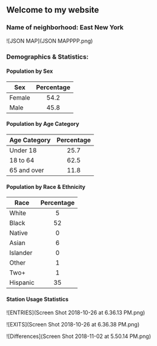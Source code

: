 ## Welcome to my website

### Name of neighborhood: East New York

![JSON MAP](JSON MAPPPP.png)

### Demographics & Statistics:

#### Population by Sex
 
| Sex        | Percentage |
| ---------- |:----------:|
| Female     | 54.2       |
| Male       | 45.8       |

#### Population by Age Category
 
| Age Category| Percentage |
| ----------- |:----------:|
| Under 18    | 25.7       |
| 18 to 64    | 62.5       |
| 65 and over | 11.8       |

#### Population by Race & Ethnicity
 
|   Race   | Percentage |
| -------- |:----------:|
| White    | 5          |
| Black    | 52         |
| Native   | 0          |
| Asian    | 6          |
| Islander | 0          |
| Other    | 1          |
| Two+     | 1          |
| Hispanic | 35         |


#### Station Usage Statistics

![ENTRIES](Screen Shot 2018-10-26 at 6.36.13 PM.png)

![EXITS](Screen Shot 2018-10-26 at 6.36.38 PM.png)

![Differences](Screen Shot 2018-11-02 at 5.50.14 PM.png)


